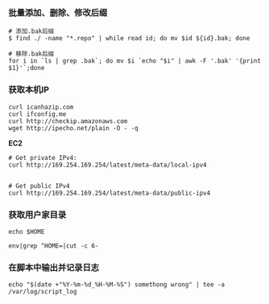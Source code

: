 
### 批量添加、删除、修改后缀
```shell
# 添加.bak后缀
$ find ./ -name "*.repo" | while read id; do mv $id ${id}.bak; done

# 移除.bak后缀
for i in `ls | grep .bak`; do mv $i `echo "$i" | awk -F '.bak' '{print $1}'`;done
```

### 获取本机IP

```shell
curl icanhazip.com
curl ifconfig.me
curl http://checkip.amazonaws.com
wget http://ipecho.net/plain -O - -q
```

**EC2**

```shell
# Get private IPv4:
curl http://169.254.169.254/latest/meta-data/local-ipv4


# Get public IPv4
curl http://169.254.169.254/latest/meta-data/public-ipv4
```

### 获取用户家目录

```shell
echo $HOME

env|grep ^HOME=|cut -c 6-
```

### 在脚本中输出并记录日志

```shell
echo "$(date +"%Y-%m-%d_%H-%M-%S") somethong wrong" | tee -a /var/log/script_log
```